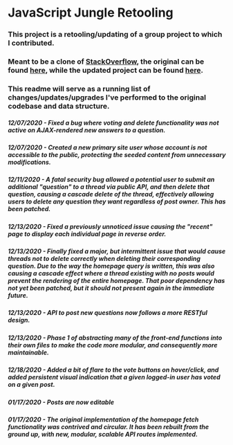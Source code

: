 # JavaScript Jungle Retooling

### This project is a retooling/updating of a group project to which I contributed.
### Meant to be a clone of [StackOverflow](https://www.stackoverflow.com), the original can be found [here](http://javascriptjungle.herokuapp.com), while the updated project can be found [here](http://jsjredux.herokuapp.com).

### This readme will serve as a running list of changes/updates/upgrades I've performed to the original codebase and data structure.

##### 12/07/2020 - Fixed a bug where voting and delete functionality was not active on AJAX-rendered new answers to a question.
##### 12/07/2020 - Created a new primary site user whose account is not accessible to the public, protecting the seeded content from unnecessary modifications.
##### 12/11/2020 - A fatal security bug allowed a potential user to submit an additional "question" to a thread via public API, and then delete that question, causing a cascade delete of the thread, effectively allowing users to delete any question they want regardless of post owner. This has been patched.
##### 12/13/2020 - Fixed a previously unnoticed issue causing the "recent" page to display each individual page in reverse order.
##### 12/13/2020 - Finally fixed a major, but intermittent issue that would cause threads not to delete correctly when deleting their corresponding question. Due to the way the homepage query is written, this was also causing a cascade effect where a thread existing with no posts would prevent the rendering of the entire homepage. That poor dependency has not yet been patched, but it should not present again in the immediate future.
##### 12/13/2020 - API to post new questions now follows a more RESTful design.
##### 12/13/2020 - Phase 1 of abstracting many of the front-end functions into their own files to make the code more modular, and consequently more maintainable.
##### 12/18/2020 - Added a bit of flare to the vote buttons on hover/click, and added persistent visual indication that a given logged-in user has voted on a given post.
##### 01/17/2020 - Posts are now editable
##### 01/17/2020 - The original implementation of the homepage fetch functionality was contrived and circular. It has been rebuilt from the ground up, with new, modular, scalable API routes implemented.
